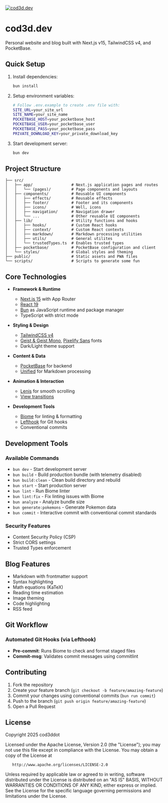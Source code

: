 [![cod3d.dev](https://your-banner-url-here.gif)](https://github.com/cod3ddot/cod3d.dev)

# cod3d.dev

Personal website and blog built with Next.js v15, TailwindCSS v4, and PocketBase.

## Quick Setup

1. Install dependencies:
   ```bash
   bun install
   ```

2. Setup environment variables:
   ```bash
   # Follow .env.example to create .env file with:
   SITE_URL=your_site_url
   SITE_NAME=your_site_name
   POCKETBASE_HOST=your_pocketbase_host
   POCKETBASE_USER=your_pocketbase_user
   POCKETBASE_PASS=your_pocketbase_pass
   PRIVATE_DOWNLOAD_KEY=your_private_download_key
   ```

3. Start development server:
   ```bash
   bun dev
   ```

## Project Structure

```
├── src/
│   ├── app/                 # Next.js application pages and routes
│   │   └── (pages)/         # Page components and layouts
│   ├── components/          # Reusable UI components
│   │   ├── effects/         # Reusable effects
│   │   ├── footer/          # Footer and its components
│   │   ├── icons/           # Well, icons
│   │   ├── navigation/      # Navigation drawer
│   │   └── ...              # Other reusable UI components
│   ├── lib/                 # Utility functions and hooks
│   │   ├── hooks/           # Custom React hooks
│   │   ├── context/         # Custom React contexts
│   │   ├── markdown/        # Markdown processing utilities
│   │   ├── utils/           # General utilites
│   │   └── trustedTypes.ts  # Enables trusted types
│   ├── pocketbase/          # PocketBase configuration and client
│   └── styles/              # Global styles and theming
├── public/                  # Static assets and PWA files
└── scripts/                 # Scripts to generate some fun
```

## Core Technologies

- **Framework & Runtime**
  - [Next.js 15](https://nextjs.org) with App Router
  - [React 19](https://react.dev)
  - [Bun](https://bun.sh) as JavaScript runtime and package manager
  - TypeScript with strict mode

- **Styling & Design**
  - [TailwindCSS v4](https://tailwindcss.com)
  - [Geist & Geist Mono](https://vercel.com/font), [Pixelify Sans](https://fonts.google.com/specimen/Pixelify+Sans) fonts
  - Dark/Light theme support

- **Content & Data**
  - [PocketBase](https://pocketbase.io) for backend
  - [Unified](https://unifiedjs.com) for Markdown processing

- **Animation & Interaction**
  - [Lenis](https://github.com/darkroomengineering/lenis) for smooth scrolling
  - [View transitions](https://developer.mozilla.org/en-US/docs/Web/API/View_Transition_API)

- **Development Tools**
  - [Biome](https://biomejs.dev) for linting & formatting
  - [Lefthook](https://github.com/evilmartians/lefthook) for Git hooks
  - Conventional commits

## Development Tools

### Available Commands
- `bun dev` - Start development server
- `bun build` - Build production bundle (with telemetry disabled)
- `bun build:clean` - Clean build directory and rebuild
- `bun start` - Start production server
- `bun lint` - Run Biome linter
- `bun lint:fix` - Fix linting issues with Biome
- `bun analyze` - Analyze bundle size
- `bun generate:pokemons` - Generate Pokemon data
- `bun commit` - Interactive commit with conventional commit standards

### Security Features
- Content Security Policy (CSP)
- Strict CORS settings
- Trusted Types enforcement

## Blog Features

- Markdown with frontmatter support
- Syntax highlighting
- Math equations (KaTeX)
- Reading time estimation
- Image theming
- Code highlighting
- RSS feed

## Git Workflow

### Automated Git Hooks (via Lefthook)
- **Pre-commit**: Runs Biome to check and format staged files
- **Commit-msg**: Validates commit messages using commitlint

## Contributing

1. Fork the repository
2. Create your feature branch (`git checkout -b feature/amazing-feature`)
3. Commit your changes using conventional commits (`bun run commit`)
4. Push to the branch (`git push origin feature/amazing-feature`)
5. Open a Pull Request

## License

   Copyright 2025 cod3ddot

   Licensed under the Apache License, Version 2.0 (the "License");
   you may not use this file except in compliance with the License.
   You may obtain a copy of the License at

       http://www.apache.org/licenses/LICENSE-2.0

   Unless required by applicable law or agreed to in writing, software
   distributed under the License is distributed on an "AS IS" BASIS,
   WITHOUT WARRANTIES OR CONDITIONS OF ANY KIND, either express or implied.
   See the License for the specific language governing permissions and
   limitations under the License.
